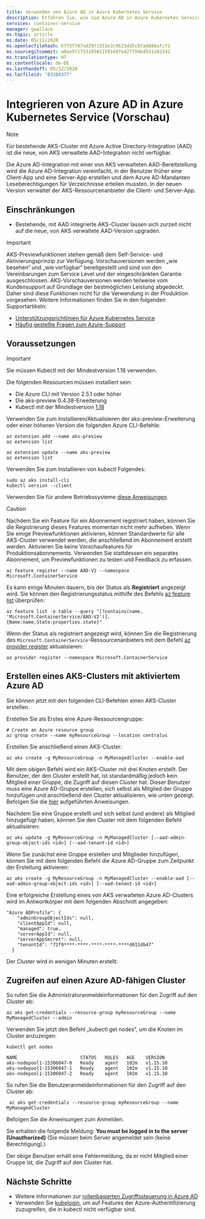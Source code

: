 ```yaml
---
title: Verwenden von Azure AD in Azure Kubernetes Service
description: Erfahren Sie, wie Sie Azure AD in Azure Kubernetes Service (AKS) verwenden.
services: container-service
manager: gwallace
ms.topic: article
ms.date: 05/11/2020
ms.openlocfilehash: 67f5f707ad2971551e3c9623dd5c07ad880afcf2
ms.sourcegitcommit: a8ee9717531050115916dfe427f84bd531a92341
ms.translationtype: HT
ms.contentlocale: de-DE
ms.lasthandoff: 05/12/2020
ms.locfileid: "83204377"
---
```

# <a name="integrate-azure-ad-in-azure-kubernetes-service-preview"></a>Integrieren von Azure AD in Azure Kubernetes Service (Vorschau)

> [!Note]
> Für bestehende AKS-Cluster mit Azure Active Directory-Integration (AAD) ist die neue, von AKS verwaltete AAD-Integration nicht verfügbar.

Die Azure AD-Integration mit einer von AKS verwalteten AAD-Bereitstellung wird die Azure AD-Integration vereinfacht, in der Benutzer früher eine Client-App und eine Server-App erstellen und dem Azure AD-Mandanten Leseberechtigungen für Verzeichnisse erteilen mussten. In der neuen Version verwaltet der AKS-Ressourcenanbieter die Client- und Server-App.

## <a name="limitations"></a>Einschränkungen

* Bestehende, mit AAD integrierte AKS-Cluster lassen sich zurzeit nicht auf die neue, von AKS verwaltete AAD-Version upgraden.

> [!IMPORTANT]
> AKS-Previewfunktionen stehen gemäß dem Self-Service- und Aktivierungsprinzip zur Verfügung. Vorschauversionen werden „wie besehen“ und „wie verfügbar“ bereitgestellt und sind von den Vereinbarungen zum Service Level und der eingeschränkten Garantie ausgeschlossen. AKS-Vorschauversionen werden teilweise vom Kundensupport auf Grundlage der bestmöglichen Leistung abgedeckt. Daher sind diese Funktionen nicht für die Verwendung in der Produktion vorgesehen. Weitere Informationen finden Sie in den folgenden Supportartikeln:
>
> - [Unterstützungsrichtlinien für Azure Kubernetes Service](support-policies.md)
> - [Häufig gestellte Fragen zum Azure-Support](faq.md)

## <a name="before-you-begin"></a>Voraussetzungen

> [!Important]
> Sie müssen Kubectl mit der Mindestversion 1.18 verwenden.

Die folgenden Ressourcen müssen installiert sein:

- Die Azure CLI mit Version 2.5.1 oder höher
- Die aks-preview 0.4.38-Erweiterung
- Kubectl mit der Mindestversion [1.18](https://github.com/kubernetes/kubernetes/blob/master/CHANGELOG/CHANGELOG-1.18.md#v1180)

Verwenden Sie zum Installieren/Aktualisieren der aks-preview-Erweiterung oder einer höheren Version die folgenden Azure CLI-Befehle:

```azurecli
az extension add --name aks-preview
az extension list
```

```azurecli
az extension update --name aks-preview
az extension list
```

Verwenden Sie zum Installieren von kubectl Folgendes:

```azurecli
sudo az aks install-cli
kubectl version --client
```

Verwenden Sie für andere Betriebssysteme [diese Anweisungen](https://kubernetes.io/docs/tasks/tools/install-kubectl/).

> [!CAUTION]
> Nachdem Sie ein Feature für ein Abonnement registriert haben, können Sie die Registrierung dieses Features momentan nicht mehr aufheben. Wenn Sie einige Previewfunktionen aktivieren, können Standardwerte für alle AKS-Cluster verwendet werden, die anschließend im Abonnement erstellt werden. Aktivieren Sie keine Vorschaufeatures für Produktionsabonnements. Verwenden Sie stattdessen ein separates Abonnement, um Previewfunktionen zu testen und Feedback zu erfassen.

```azurecli-interactive
az feature register --name AAD-V2 --namespace Microsoft.ContainerService
```

Es kann einige Minuten dauern, bis der Status als **Registriert** angezeigt wird. Sie können den Registrierungsstatus mithilfe des Befehls [az feature list](https://docs.microsoft.com/cli/azure/feature?view=azure-cli-latest#az-feature-list) überprüfen:

```azurecli-interactive
az feature list -o table --query "[?contains(name, 'Microsoft.ContainerService/AAD-V2')].{Name:name,State:properties.state}"
```

Wenn der Status als registriert angezeigt wird, können Sie die Registrierung des `Microsoft.ContainerService`-Ressourcenanbieters mit dem Befehl [az provider register](https://docs.microsoft.com/cli/azure/provider?view=azure-cli-latest#az-provider-register) aktualisieren:

```azurecli-interactive
az provider register --namespace Microsoft.ContainerService
```

## <a name="create-an-aks-cluster-with-azure-ad-enabled"></a>Erstellen eines AKS-Clusters mit aktiviertem Azure AD

Sie können jetzt mit den folgenden CLI-Befehlen einen AKS-Cluster erstellen.

Erstellen Sie als Erstes eine Azure-Ressourcengruppe:

```azurecli-interactive
# Create an Azure resource group
az group create --name myResourceGroup --location centralus
```

Erstellen Sie anschließend einen AKS-Cluster:

```azurecli-interactive
az aks create -g MyResourceGroup -n MyManagedCluster --enable-aad
```
Mit dem obigen Befehl wird ein AKS-Cluster mit drei Knoten erstellt. Der Benutzer, der den Cluster erstellt hat, ist standardmäßig jedoch kein Mitglied einer Gruppe, die Zugriff auf diesen Cluster hat. Dieser Benutzer muss eine Azure AD-Gruppe erstellen, sich selbst als Mitglied der Gruppe hinzufügen und anschließend den Cluster aktualisieren, wie unten gezeigt. Befolgen Sie die [hier](https://docs.microsoft.com/azure/active-directory/fundamentals/active-directory-groups-create-azure-portal) aufgeführten Anweisungen.

Nachdem Sie eine Gruppe erstellt und sich selbst (und andere) als Mitglied hinzugefügt haben, können Sie den Cluster mit dem folgenden Befehl aktualisieren:

```azurecli-interactive
az aks update -g MyResourceGroup -n MyManagedCluster [--aad-admin-group-object-ids <id>] [--aad-tenant-id <id>]
```
Wenn Sie zunächst eine Gruppe erstellen und Mitglieder hinzufügen, können Sie mit dem folgenden Befehl die Azure AD-Gruppe zum Zeitpunkt der Erstellung aktivieren:

```azurecli-interactive
az aks create -g MyResourceGroup -n MyManagedCluster --enable-aad [--aad-admin-group-object-ids <id>] [--aad-tenant-id <id>]
```

Eine erfolgreiche Erstellung eines von AKS verwalteten Azure AD-Clusters wird im Antwortkörper mit dem folgenden Abschnitt angegeben:
```
"Azure ADProfile": {
    "adminGroupObjectIds": null,
    "clientAppId": null,
    "managed": true,
    "serverAppId": null,
    "serverAppSecret": null,
    "tenantId": "72f9****-****-****-****-****d011db47"
  }
```

Der Cluster wird in wenigen Minuten erstellt.

## <a name="access-an-azure-ad-enabled-cluster"></a>Zugreifen auf einen Azure AD-fähigen Cluster
So rufen Sie die Administratoranmeldeinformationen für den Zugriff auf den Cluster ab:

```azurecli-interactive
az aks get-credentials --resource-group myResourceGroup --name MyManagedCluster --admin
```
Verwenden Sie jetzt den Befehl „kubectl get nodes“, um die Knoten im Cluster anzuzeigen:

```azurecli-interactive
kubectl get nodes

NAME                       STATUS   ROLES   AGE    VERSION
aks-nodepool1-15306047-0   Ready    agent   102m   v1.15.10
aks-nodepool1-15306047-1   Ready    agent   102m   v1.15.10
aks-nodepool1-15306047-2   Ready    agent   102m   v1.15.10
```

So rufen Sie die Benutzeranmeldeinformationen für den Zugriff auf den Cluster ab:
 
```azurecli-interactive
 az aks get-credentials --resource-group myResourceGroup --name MyManagedCluster
```
Befolgen Sie die Anweisungen zum Anmelden.

Sie erhalten die folgende Meldung: **You must be logged in to the server (Unauthorized)** (Sie müssen beim Server angemeldet sein (keine Berechtigung).)

Der obige Benutzer erhält eine Fehlermeldung, da er nicht Mitglied einer Gruppe ist, die Zugriff auf den Cluster hat.

## <a name="next-steps"></a>Nächste Schritte

* Weitere Informationen zur [rollenbasierten Zugriffssteuerung in Azure AD][azure-ad-rbac]
* Verwenden Sie [kubelogin](https://github.com/Azure/kubelogin), um auf Features der Azure-Authentifizierung zuzugreifen, die in kubectl nicht verfügbar sind.

<!-- LINKS - Internal -->
[azure-ad-rbac]: azure-ad-rbac.md
